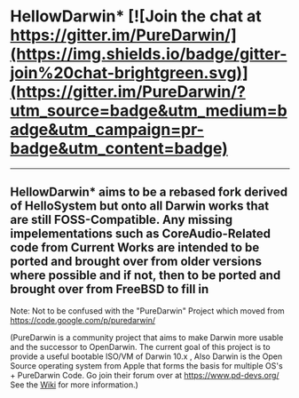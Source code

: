  
HellowDarwin* [![Join the chat at https://gitter.im/PureDarwin/](https://img.shields.io/badge/gitter-join%20chat-brightgreen.svg)](https://gitter.im/PureDarwin/?utm_source=badge&utm_medium=badge&utm_campaign=pr-badge&utm_content=badge) 
========== 

 
---
HellowDarwin* aims to be a rebased fork derived of HelloSystem but onto all Darwin works that are still FOSS-Compatible. Any missing impelementations such as CoreAudio-Related code from Current Works are intended to be ported and brought over from older versions where possible and if not, then to be ported and brought over from FreeBSD to fill in
---

Note: 
 Not to be confused with the "PureDarwin" Project which moved from https://code.google.com/p/puredarwin/ 

 (PureDarwin is a community project that aims to make Darwin more usable and the successor to OpenDarwin. The current goal of this project is to provide a useful bootable ISO/VM of Darwin 10.x , 
  Also Darwin is the Open Source operating system from Apple that forms the basis for multiple OS's + PureDarwin Code.
Go join their forum over at https://www.pd-devs.org/ 
See the [Wiki](https://github.com/PureDarwin/PureDarwin/wiki) for more information.)

 
 
